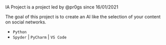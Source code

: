 <h1></h1>
<p>IA Project is a project led by @pr0gs since 16/01/2021<br/>

The goal of this project is to create an AI like the selection of your content on social networks.</p>
<ul>
  <li><code>Python</code></li>
  <li><code>Spyder</code> | <code>PyCharm</code> | <code>VS Code</code></li>
 </ul>
